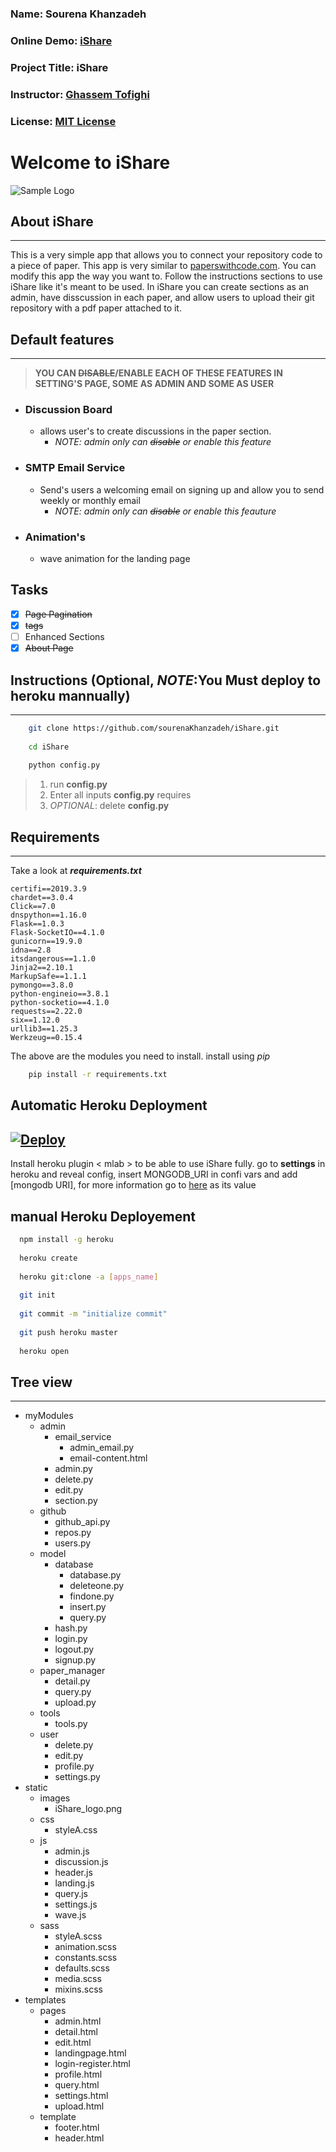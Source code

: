 ### Name: Sourena Khanzadeh
### Online Demo: [iShare](https://ishareflask.herokuapp.com)
### Project Title: iShare
### Instructor: [Ghassem Tofighi](https://ghassem.com)
### License: [MIT License](https://opensource.org/licenses/MIT)
# Welcome to iShare
![Sample Logo](static/images/iShare_logo.png)
## About iShare
---
This is a very simple app that allows you to connect your repository code to a piece of paper. This app is very similar to [paperswithcode.com](https://paperswithcode.com). You can modify this app the way you want to. Follow the instructions sections to use iShare like it's meant to be used. In iShare you can create sections as an admin, have disscussion in each paper, and allow users to upload their git repository with a pdf paper attached to it.  

## Default features
---
> __YOU CAN ~~DISABLE~~/ENABLE EACH OF THESE FEATURES IN SETTING'S PAGE, SOME AS ADMIN AND SOME AS USER__
* ### Discussion Board 
  * allows user's to create discussions in the paper section.
      * _NOTE: admin only can ~~disable~~ or enable this feature_
* ### SMTP Email Service
  * Send's users a welcoming email on signing up and allow you to send weekly or monthly email 
      * _NOTE: admin only can ~~disable~~ or enable this feauture_
* ### Animation's
  * wave animation for the landing page 

## Tasks
- [x]  ~~Page Pagination~~ 
- [x]  ~~tags~~ 
- [ ]  Enhanced Sections 
- [x]  ~~About Page~~ 
## Instructions (Optional, _NOTE_:You Must deploy to heroku mannually)
---
```bash
    git clone https://github.com/sourenaKhanzadeh/iShare.git
    
    cd iShare
    
    python config.py
```
> 1. run __config.py__ 
> 1. Enter all inputs __config.py__ requires
> 1. _OPTIONAL_: delete __config.py__ 
## Requirements
---
Take a look at ___requirements.txt___
```text
certifi==2019.3.9
chardet==3.0.4
Click==7.0
dnspython==1.16.0
Flask==1.0.3
Flask-SocketIO==4.1.0
gunicorn==19.9.0
idna==2.8
itsdangerous==1.1.0
Jinja2==2.10.1
MarkupSafe==1.1.1
pymongo==3.8.0
python-engineio==3.8.1
python-socketio==4.1.0
requests==2.22.0
six==1.12.0
urllib3==1.25.3
Werkzeug==0.15.4

```
The above are the modules you need to install.
install using _pip_
```bash
    pip install -r requirements.txt
```
## Automatic Heroku Deployment
[![Deploy](https://www.herokucdn.com/deploy/button.svg)](https://heroku.com/deploy)
---
Install heroku plugin < mlab > to be able to use iShare fully.
go to __settings__ in heroku and reveal config, insert MONGODB_URI
in confi vars and add [mongodb URI], for more information go to [here](https://docs.mlab.com/connecting/#connect-string)
as its value 

## manual Heroku Deployement
```bash
  npm install -g heroku
  
  heroku create
  
  heroku git:clone -a [apps_name]
  
  git init
  
  git commit -m "initialize commit"
  
  git push heroku master
  
  heroku open
```
## Tree view
---
* myModules
  * admin
      * email_service
        * admin_email.py
        * email-content.html
      * admin.py
      * delete.py
      * edit.py
      * section.py
   * github
      * github_api.py
      * repos.py
      * users.py
   * model
      * database
        * database.py
        * deleteone.py
        * findone.py
        * insert.py
        * query.py
      * hash.py
      * login.py
      * logout.py
      * signup.py
   * paper_manager
      * detail.py
      * query.py
      * upload.py
   * tools
      * tools.py
   * user
      * delete.py
      * edit.py
      * profile.py
      * settings.py
* static
    * images
      * iShare_logo.png
    * css
      * styleA.css
    * js
      * admin.js
      * discussion.js
      * header.js
      * landing.js
      * query.js
      * settings.js
      * wave.js
    * sass
      * styleA.scss
      * animation.scss
      * constants.scss
      * defaults.scss
      * media.scss
      * mixins.scss
* templates
    * pages
      * admin.html
      * detail.html
      * edit.html
      * landingpage.html
      * login-register.html
      * profile.html
      * query.html
      * settings.html
      * upload.html
    * template
      * footer.html
      * header.html
